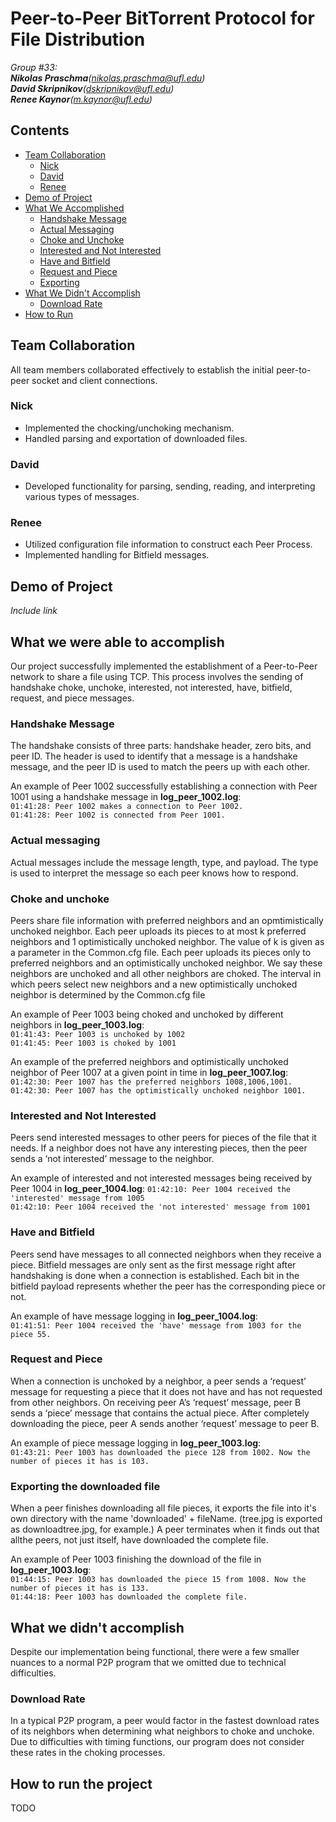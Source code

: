 # Peer-to-Peer BitTorrent Protocol for File Distribution
_Group #33:_ <br>
_**Nikolas Praschma**(nikolas.praschma@ufl.edu)</i>_ <br>
_**David Skripnikov**(dskripnikov@ufl.edu)</i>_ <br>
_**Renee Kaynor**(m.kaynor@ufl.edu)_</i> <br>

## Contents
 - [Team Collaboration](#team-collaboration)
    - [Nick](#nick)
    - [David](#david)
    - [Renee](#renee)
 - [Demo of Project](#demo-of-project)
 - [What We Accomplished](#what-we-were-able-to-accomplish)
    - [Handshake Message](#handshake-message)
    - [Actual Messaging](#actual-messaging)
    - [Choke and Unchoke](#choke-and-unchoke)
    - [Interested and Not Interested](#interested-and-not=interested)
    - [Have and Bitfield](#have-and-bitfield)
    - [Request and Piece](#request-and-piece)
    - [Exporting](#exporting-the-downloaded-file)
 - [What We Didn't Accomplish](#what-we-didnt-accomplish)
    - [Download Rate](#download-rate)
 - [How to Run](#how-to-run-the-project)

## Team Collaboration
All team members collaborated effectively to establish the initial peer-to-peer socket and client connections.

### Nick
- Implemented the chocking/unchoking mechanism.
- Handled parsing and exportation of downloaded files.

### David
- Developed functionality for parsing, sending, reading, and interpreting various types of messages.

### Renee
- Utilized configuration file information to construct each Peer Process.
- Implemented handling for Bitfield messages.

## Demo of Project
_Include link_

## What we were able to accomplish
Our project successfully implemented the establishment of a Peer-to-Peer network to share a file using TCP. This process involves the sending of handshake choke, unchoke, interested, not interested, have, bitfield, request, and piece messages.

### Handshake Message
The handshake consists of three parts: handshake header, zero bits, and peer ID. The header is used to identify that a message is a handshake message, and the peer ID is used to match the peers up with each other.

An example of Peer 1002 successfully establishing a connection with Peer 1001 using a handshake message in **log_peer_1002.log**: <br>
`01:41:28: Peer 1002 makes a connection to Peer 1002.` <br>
`01:41:28: Peer 1002 is connected from Peer 1001.`

### Actual messaging
Actual messages include the message length, type, and payload. The type is used to interpret the message so each peer knows how to respond.

### Choke and unchoke
Peers share file information with preferred neighbors and an opmtimistically unchoked neighbor. Each peer uploads its pieces to at most k preferred neighbors and 1 optimistically unchoked neighbor. The value of k is given as a parameter in the Common.cfg file. Each peer uploads its pieces only to preferred neighbors and an optimistically unchoked neighbor. We say these neighbors are unchoked and all other neighbors are choked. The interval in which peers select new neighbors and a new optimistically unchoked neighbor is determined by the Common.cfg file

An example of Peer 1003 being choked and unchoked by different neighbors in **log_peer_1003.log**: <br>
`01:41:43: Peer 1003 is unchoked by 1002` <br>
`01:41:45: Peer 1003 is choked by 1001`

An example of the preferred neighbors and optimistically unchoked neighbor of Peer 1007 at a given point in time in **log_peer_1007.log**: <br>
`01:42:30: Peer 1007 has the preferred neighbors 1008,1006,1001.` <br>
`01:42:30: Peer 1007 has the optimistically unchoked neighbor 1001.`

### Interested and Not Interested
Peers send interested messages to other peers for pieces of the file that it needs. If a neighbor does not have any interesting pieces,
then the peer sends a ‘not interested’ message to the neighbor.

An example of interested and not interested messages being received by Peer 1004 in **log_peer_1004.log**:
`01:42:10: Peer 1004 received the 'interested' message from 1005` <br>
`01:42:10: Peer 1004 received the 'not interested' message from 1001` <br>

### Have and Bitfield
Peers send have messages to all connected neighbors when they receive a piece. Bitfield messages are only sent as the first message right after handshaking is done when a connection is established. Each bit in the bitfield payload represents whether the peer has the corresponding piece or not. 

An example of have message logging in **log_peer_1004.log**: <br>
`01:41:51: Peer 1004 received the 'have' message from 1003 for the piece 55.`

### Request and Piece
When a connection is unchoked by a neighbor, a peer sends a ‘request’ message for requesting a piece that it does not have and has not requested from other neighbors. On receiving peer A’s ‘request’ message, peer B sends a ‘piece’ message that contains the actual piece. After completely downloading the piece, peer A sends another ‘request’ message to peer B. 

An example of piece message logging in **log_peer_1003.log**: <br>
`01:43:21: Peer 1003 has downloaded the piece 128 from 1002. Now the number of pieces it has is 103.`

### Exporting the downloaded file
When a peer finishes downloading all file pieces, it exports the file into it's own directory with the name 'downloaded' + fileName. (tree.jpg is exported as downloadtree.jpg, for example.) A peer terminates when it finds out that allthe peers, not just itself, have downloaded the complete file.

An example of Peer 1003 finishing the download of the file in **log_peer_1003.log**: <br>
`01:44:15: Peer 1003 has downloaded the piece 15 from 1008. Now the number of pieces it has is 133.` <br>
`01:44:18: Peer 1003 has downloaded the complete file.` <br>

## What we didn't accomplish
Despite our implementation being functional, there were a few smaller nuances to a normal P2P program that we omitted due to technical difficulties.

### Download Rate
In a typical P2P program, a peer would factor in the fastest download rates of its neighbors when determining what neighbors to choke and unchoke. Due to difficulties with timing functions, our program does not consider these rates in the choking processes.

## How to run the project
TODO

